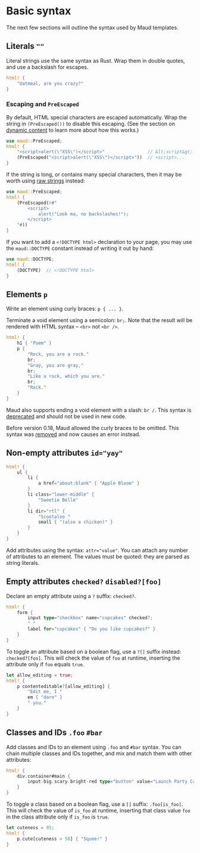 # Basic syntax

The next few sections will outline the syntax used by Maud templates.

## Literals `""`

Literal strings use the same syntax as Rust. Wrap them in double quotes, and use a backslash for escapes.

```rust
html! {
    "Oatmeal, are you crazy?"
}
```

### Escaping and `PreEscaped`

By default, HTML special characters are escaped automatically. Wrap the string in `(PreEscaped())` to disable this escaping. (See the section on [dynamic content] to learn more about how this works.)

```rust
use maud::PreEscaped;
html! {
    "<script>alert(\"XSS\")</script>"                // &lt;script&gt;...
    (PreEscaped("<script>alert(\"XSS\")</script>"))  // <script>...
}
```

[dynamic content]: dynamic-content.md

If the string is long, or contains many special characters, then it may be worth using [raw strings] instead:

```rust
use maud::PreEscaped;
html! {
    (PreEscaped(r#"
        <script>
            alert("Look ma, no backslashes!");
        </script>
    "#))
}
```

[raw strings]: https://doc.rust-lang.org/reference/tokens.html#raw-string-literals

If you want to add a `<!DOCTYPE html>` declaration to your page, you may use the `maud::DOCTYPE` constant instead of writing it out by hand:

```rust
use maud::DOCTYPE;
html! {
    (DOCTYPE)  // <!DOCTYPE html>
}
```

## Elements `p`

Write an element using curly braces: `p { ... }`.

Terminate a void element using a semicolon: `br;`. Note that the result will be rendered with HTML syntax – `<br>` not `<br />`.

```rust
html! {
    h1 { "Poem" }
    p {
        "Rock, you are a rock."
        br;
        "Gray, you are gray,"
        br;
        "Like a rock, which you are."
        br;
        "Rock."
    }
}
```

Maud also supports ending a void element with a slash: `br /`. This syntax is [deprecated][#96] and should not be used in new code.

[#96]: https://github.com/lfairy/maud/pull/96

Before version 0.18, Maud allowed the curly braces to be omitted. This syntax was [removed][#137] and now causes an error instead.

[#137]: https://github.com/lfairy/maud/pull/137

## Non-empty attributes `id="yay"`

```rust
html! {
    ul {
        li {
            a href="about:blank" { "Apple Bloom" }
        }
        li class="lower-middle" {
            "Sweetie Belle"
        }
        li dir="rtl" {
            "Scootaloo "
            small { "(also a chicken)" }
        }
    }
}
```

Add attributes using the syntax: `attr="value"`. You can attach any number of attributes to an element. The values must be quoted: they are parsed as string literals.

## Empty attributes `checked?` `disabled?[foo]`

Declare an empty attribute using a `?` suffix: `checked?`.

```rust
html! {
    form {
        input type="checkbox" name="cupcakes" checked?;
        " "
        label for="cupcakes" { "Do you like cupcakes?" }
    }
}
```

To toggle an attribute based on a boolean flag, use a `?[]` suffix instead: `checked?[foo]`. This will check the value of `foo` at runtime, inserting the attribute only if `foo` equals `true`.

```rust
let allow_editing = true;
html! {
    p contenteditable?[allow_editing] {
        "Edit me, I "
        em { "dare" }
        " you."
    }
}
```

## Classes and IDs `.foo` `#bar`

Add classes and IDs to an element using `.foo` and `#bar` syntax. You can chain multiple classes and IDs together, and mix and match them with other attributes:

```rust
html! {
    div.container#main {
        input.big.scary.bright-red type="button" value="Launch Party Cannon";
    }
}
```

To toggle a class based on a boolean flag, use a `[]` suffix: `.foo[is_foo]`. This will check the value of `is_foo` at runtime, inserting that class value `foo` in the class attribute only if `is_foo` is `true`.

```rust
let cuteness = 95;
html! {
    p.cute[cuteness > 50] { "Squee!" }
}
```
